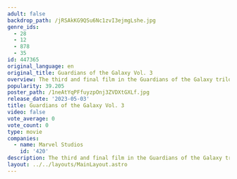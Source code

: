 ```yaml
---
adult: false
backdrop_path: /jRSAkKG9QSu6Nc1zvI3ejmgLshe.jpg
genre_ids:
  - 28
  - 12
  - 878
  - 35
id: 447365
original_language: en
original_title: Guardians of the Galaxy Vol. 3
overview: The third and final film in the Guardians of the Galaxy trilogy.
popularity: 39.205
poster_path: /1neAtYqPFfuyzpOnj3ZVDXtGXLf.jpg
release_date: '2023-05-03'
title: Guardians of the Galaxy Vol. 3
video: false
vote_average: 0
vote_count: 0
type: movie
companies:
  - name: Marvel Studios
    id: '420'
description: The third and final film in the Guardians of the Galaxy trilogy.
layout: ../../layouts/MainLayout.astro
---
```


